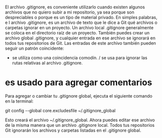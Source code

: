 El archivo .gitignore, es conveniente utilizarlo cuando existen algunos archivos que no quiero subir a mi repositorio, ya sea porque son despreciables o porque es un tipo de material privado. En simples palabras, e
l archivo .gitignore, es un archivo de texto que le dice a Git qué archivos o carpetas ignorar en un proyecto.
Un archivo local .gitignore generalmente se coloca en el directorio raíz de un proyecto. También puedes crear un archivo global .gitignore, y cualquier entrada en ese archivo se ignorará en todos tus repositorios de Git.
Las entradas de este archivo también pueden seguir un patrón coincidente:

* se utiliza como una coincidencia comodín.
/ se usa para ignorar las rutas relativas al archivo .gitignore.
# es usado para agregar comentarios

Para agregar o cambiar tu .gitignore global, ejecuta el siguiente comando en la terminal:

git config --global core.excludesfile ~/.gitignore_global

Esto creará el archivo ~/.gitignore_global. Ahora puedes editar ese archivo de la misma manera que un archivo .gitignore local. Todos tus repositorios Git ignorarán los archivos y carpetas listadas en el .gitignore global.
